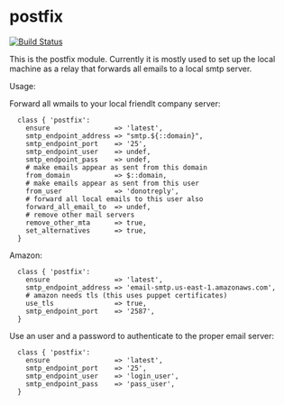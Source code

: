 # postfix #
[![Build Status](https://travis-ci.org/cristifalcas/puppet-postfix.png?branch=master)](https://travis-ci.org/cristifalcas/puppet-postfix)

This is the postfix module. Currently it is mostly used to set up the local machine as a relay
that forwards all emails to a local smtp server.

Usage:

Forward all wmails to your local friendlt company server:

      class { 'postfix':
	    ensure                => 'latest',
	    smtp_endpoint_address => "smtp.${::domain}",
	    smtp_endpoint_port    => '25',
	    smtp_endpoint_user    => undef,
	    smtp_endpoint_pass    => undef,
	    # make emails appear as sent from this domain
	    from_domain           => $::domain,
	    # make emails appear as sent from this user
	    from_user             => 'donotreply',
	    # forward all local emails to this user also
	    forward_all_email_to  => undef,
	    # remove other mail servers
	    remove_other_mta      => true,
	    set_alternatives      => true,
	  }

Amazon:

	  class { 'postfix':
	    ensure                => 'latest',
	    smtp_endpoint_address => 'email-smtp.us-east-1.amazonaws.com',
	    # amazon needs tls (this uses puppet certificates)
	    use_tls               => true,
	    smtp_endpoint_port    => '2587',
	  }

Use an user and a password to authenticate to the proper email server:

	  class { 'postfix':
	    ensure                => 'latest',
	    smtp_endpoint_port    => '25',
	    smtp_endpoint_user    => 'login_user',
	    smtp_endpoint_pass    => 'pass_user',
	  }
